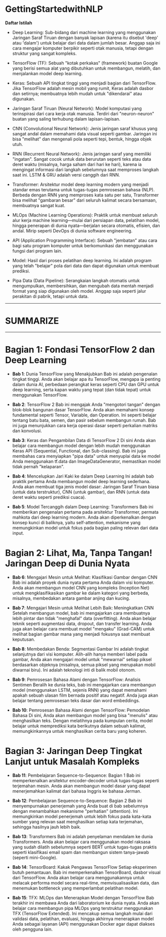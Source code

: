 # GettingStartedwithNLP

**Daftar Istilah**
- Deep Learning: Sub-bidang dari machine learning yang menggunakan Jaringan Saraf Tiruan dengan banyak lapisan (karena itu disebut 'deep' atau 'dalam') untuk belajar dari data dalam jumlah besar. Anggap saja ini cara mengajar komputer berpikir seperti otak manusia, tetapi dengan struktur yang sangat kompleks.

- TensorFlow (TF): Sebuah "kotak perkakas" (framework) buatan Google yang berisi semua alat yang dibutuhkan untuk membangun, melatih, dan menjalankan model deep learning.

- Keras: Sebuah API tingkat tinggi yang menjadi bagian dari TensorFlow. Jika TensorFlow adalah mesin mobil yang rumit, Keras adalah dasbor dan setirnya; membuatnya lebih mudah untuk "dikendarai" atau digunakan.

- Jaringan Saraf Tiruan (Neural Network): Model komputasi yang terinspirasi dari cara kerja otak manusia. Terdiri dari "neuron-neuron" buatan yang saling terhubung dalam lapisan-lapisan.

- CNN (Convolutional Neural Network): Jenis jaringan saraf khusus yang sangat andal dalam memahami data visual seperti gambar. Jaringan ini bisa "melihat" dan mengenali pola seperti tepi, bentuk, hingga objek utuh.

- RNN (Recurrent Neural Network): Jenis jaringan saraf yang memiliki "ingatan". Sangat cocok untuk data berurutan seperti teks atau data deret waktu (misalnya, harga saham dari hari ke hari), karena ia mengingat informasi dari langkah sebelumnya saat memproses langkah saat ini. LSTM & GRU adalah versi canggih dari RNN.

- Transformer: Arsitektur model deep learning modern yang menjadi standar emas terutama untuk tugas-tugas pemrosesan bahasa (NLP). Berbeda dengan RNN yang memproses kata satu per satu, Transformer bisa melihat "gambaran besar" dari seluruh kalimat secara bersamaan, membuatnya sangat kuat.

- MLOps (Machine Learning Operations): Praktik untuk membuat seluruh alur kerja machine learning—mulai dari persiapan data, pelatihan model, hingga penerapan di dunia nyata—berjalan secara otomatis, efisien, dan andal. Mirip seperti DevOps di dunia software engineering.

- API (Application Programming Interface): Sebuah "jembatan" atau cara bagi satu program komputer untuk berkomunikasi dan menggunakan fungsi dari program lain.

- Model: Hasil dari proses pelatihan deep learning. Ini adalah program yang telah "belajar" pola dari data dan dapat digunakan untuk membuat prediksi.

- Pipa Data (Data Pipeline): Serangkaian langkah otomatis untuk mengumpulkan, membersihkan, dan mengubah data mentah menjadi format yang siap digunakan oleh model. Anggap saja seperti jalur perakitan di pabrik, tetapi untuk data.

---

# SUMMARIZE

---

# Bagian 1: Fondasi TensorFlow 2 dan Deep Learning
- **Bab 1**: Dunia TensorFlow yang Menakjubkan Bab ini adalah pengenalan tingkat tinggi. Anda akan belajar apa itu TensorFlow, mengapa ia penting dalam dunia AI, perbedaan perangkat keras seperti CPU dan GPU untuk deep learning, serta kapan waktu yang tepat (dan tidak tepat) untuk menggunakan TensorFlow.

- **Bab 2**: TensorFlow 2 Bab ini mengajak Anda "mengotori tangan" dengan blok-blok bangunan dasar TensorFlow. Anda akan memahami konsep fundamental seperti Tensor, Variable, dan Operation. Ini seperti belajar tentang batu bata, semen, dan pasir sebelum membangun rumah. Bab ini juga menunjukkan cara kerja operasi dasar seperti perkalian matriks dan konvolusi.

- **Bab 3**: Keras dan Pengambilan Data di TensorFlow 2 Di sini Anda akan belajar cara membangun model dengan lebih mudah menggunakan Keras API (Sequential, Functional, dan Sub-classing). Bab ini juga membahas cara menyiapkan "pipa data" untuk menyuplai data ke model Anda menggunakan tf.data dan ImageDataGenerator, memastikan model tidak pernah "kelaparan".

- **Bab 4**: Mencelupkan Jari Kaki ke dalam Deep Learning Ini adalah bab praktik pertama Anda membangun model deep learning sederhana. Anda akan membuat tiga jenis model dasar: Jaringan Saraf Tiruan biasa (untuk data terstruktur), CNN (untuk gambar), dan RNN (untuk data deret waktu seperti prediksi cuaca).

- **Bab 5**: Model Tercanggih dalam Deep Learning: Transformers Bab ini memberikan pengenalan pertama pada arsitektur Transformer, permata mahkota dari deep learning modern. Anda akan diperkenalkan dengan konsep kunci di baliknya, yaitu self-attention, mekanisme yang memungkinkan model untuk fokus pada bagian paling relevan dari data input.

# Bagian 2: Lihat, Ma, Tanpa Tangan! Jaringan Deep di Dunia Nyata

- **Bab 6**: Mengajari Mesin untuk Melihat: Klasifikasi Gambar dengan CNN Bab ini adalah proyek dunia nyata pertama Anda dalam visi komputer. Anda akan membangun model CNN yang kompleks (Inception Net) untuk mengklasifikasikan gambar ke dalam kategori yang berbeda, misalnya, membedakan antara gambar anjing dan kucing.

- **Bab 7**: Mengajari Mesin untuk Melihat Lebih Baik: Meningkatkan CNN Setelah membangun model, bab ini mengajarkan cara membuatnya lebih pintar dan tidak "menghafal" data (overfitting). Anda akan belajar teknik seperti augmentasi data, dropout, dan transfer learning. Anda juga akan belajar cara membuat model "mengaku" (Grad-CAM) untuk melihat bagian gambar mana yang menjadi fokusnya saat membuat keputusan.

- **Bab 8**: Membedakan Benda: Segmentasi Gambar Ini adalah tingkat selanjutnya dari visi komputer. Alih-alih hanya memberi label pada gambar, Anda akan mengajari model untuk "mewarnai" setiap piksel berdasarkan objeknya (misalnya, semua piksel yang merupakan mobil diwarnai biru). Ini adalah teknologi inti di balik mobil otonom.

- **Bab 9**: Pemrosesan Bahasa Alami dengan TensorFlow: Analisis Sentimen Beralih ke dunia teks, bab ini mengajarkan cara membangun model (menggunakan LSTM, sejenis RNN) yang dapat memahami apakah sebuah ulasan film bernada positif atau negatif. Anda juga akan belajar tentang pemrosesan teks dasar dan word embeddings.

- **Bab 10**: Pemrosesan Bahasa Alami dengan TensorFlow: Pemodelan Bahasa Di sini, Anda akan membangun model yang bisa "menulis" atau menghasilkan teks. Dengan melatihnya pada kumpulan cerita, model belajar untuk memprediksi kata berikutnya dalam sebuah kalimat, memungkinkannya untuk menghasilkan cerita baru yang koheren.

# Bagian 3: Jaringan Deep Tingkat Lanjut untuk Masalah Kompleks

- **Bab 11**: Pembelajaran Sequence-to-Sequence: Bagian 1 Bab ini memperkenalkan arsitektur encoder-decoder untuk tugas-tugas seperti terjemahan mesin. Anda akan membangun model dasar yang dapat menerjemahkan kalimat dari bahasa Inggris ke bahasa Jerman.

- **Bab 12**: Pembelajaran Sequence-to-Sequence: Bagian 2 Bab ini menyempurnakan penerjemah yang Anda buat di bab sebelumnya dengan menambahkan mekanisme "perhatian" (attention). Ini memungkinkan model penerjemah untuk lebih fokus pada kata-kata sumber yang relevan saat menghasilkan setiap kata terjemahan, sehingga hasilnya jauh lebih baik.

- **Bab 13**: Transformers Bab ini adalah penyelaman mendalam ke dunia Transformers. Anda akan belajar cara menggunakan model raksasa yang sudah dilatih sebelumnya seperti BERT untuk tugas-tugas praktis seperti klasifikasi email spam dan membangun sistem tanya-jawab (seperti mini-Google).

- **Bab 14**: TensorBoard: Kakak Pengawas TensorFlow Setiap eksperimen butuh pemantauan. Bab ini memperkenalkan TensorBoard, dasbor visual dari TensorFlow. Anda akan belajar cara menggunakannya untuk melacak performa model secara real-time, memvisualisasikan data, dan menemukan bottleneck yang memperlambat pelatihan model.

- **Bab 15**: TFX: MLOps dan Menerapkan Model dengan TensorFlow Bab terakhir ini membawa Anda dari laboratorium ke dunia nyata. Anda akan belajar cara membangun pipa MLOps yang terstruktur menggunakan TFX (TensorFlow Extended). Ini mencakup semua langkah mulai dari validasi data, pelatihan, evaluasi, hingga akhirnya menerapkan model Anda sebagai layanan (API) menggunakan Docker agar dapat diakses oleh pengguna lain.
